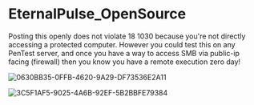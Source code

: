 # EternalPulse_OpenSource

Posting this openly does not violate 18 1030 because you're not directly accessing a protected computer. However you could test this on any PenTest server, and once you have  a way to access SMB via public-ip facing (firewall) then you know you have a remote execution zero day! 

![0630BB35-0FFB-4620-9A29-DF73536E2A11](https://github.com/user-attachments/assets/c293c82a-57fc-4a59-8e48-4d2e9b3cfc30)

![3C5F1AF5-9025-4A6B-92EF-5B2BBFE79384](https://github.com/user-attachments/assets/39dcec1f-c2bb-4703-8709-e5eb76c57e26)
